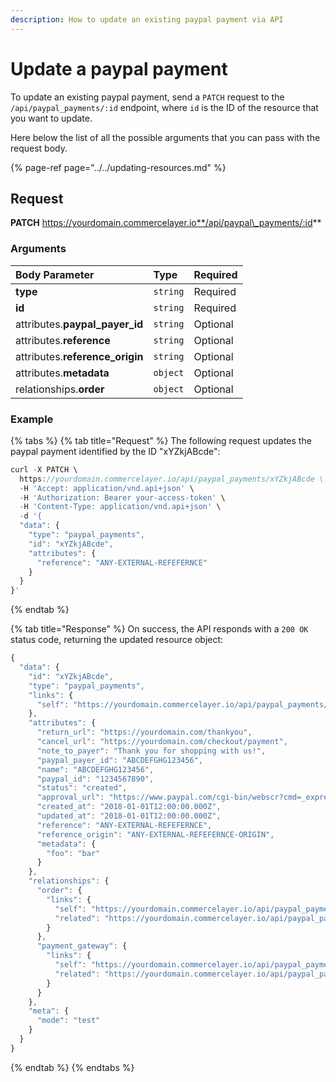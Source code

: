 ```yaml
---
description: How to update an existing paypal payment via API
---
```


# Update a paypal payment

To update an existing paypal payment, send a `PATCH` request to the `/api/paypal_payments/:id` endpoint, where `id` is the ID of the resource that you want to update.

Here below the list of all the possible arguments that you can pass with the request body.

{% page-ref page="../../updating-resources.md" %}

## Request

**PATCH** https://yourdomain.commercelayer.io**/api/paypal\_payments/:id**

### Arguments

| Body Parameter | Type | Required |
| :--- | :--- | :--- |
| **type** | `string` | Required |
| **id** | `string` | Required |
| attributes.**paypal\_payer\_id** | `string` | Optional |
| attributes.**reference** | `string` | Optional |
| attributes.**reference\_origin** | `string` | Optional |
| attributes.**metadata** | `object` | Optional |
| relationships.**order** | `object` | Optional |

### Example

{% tabs %}
{% tab title="Request" %}
The following request updates the paypal payment identified by the ID "xYZkjABcde":

```javascript
curl -X PATCH \
  https://yourdomain.commercelayer.io/api/paypal_payments/xYZkjABcde \
  -H 'Accept: application/vnd.api+json' \
  -H 'Authorization: Bearer your-access-token' \
  -H 'Content-Type: application/vnd.api+json' \
  -d '{
  "data": {
    "type": "paypal_payments",
    "id": "xYZkjABcde",
    "attributes": {
      "reference": "ANY-EXTERNAL-REFEFERNCE"
    }
  }
}'
```
{% endtab %}

{% tab title="Response" %}
On success, the API responds with a `200 OK` status code, returning the updated resource object:

```javascript
{
  "data": {
    "id": "xYZkjABcde",
    "type": "paypal_payments",
    "links": {
      "self": "https://yourdomain.commercelayer.io/api/paypal_payments/xYZkjABcde"
    },
    "attributes": {
      "return_url": "https://yourdomain.com/thankyou",
      "cancel_url": "https://yourdomain.com/checkout/payment",
      "note_to_payer": "Thank you for shopping with us!",
      "paypal_payer_id": "ABCDEFGHG123456",
      "name": "ABCDEFGHG123456",
      "paypal_id": "1234567890",
      "status": "created",
      "approval_url": "https://www.paypal.com/cgi-bin/webscr?cmd=_express-checkout&token=EC-1234567890ABCDEFGHG",
      "created_at": "2018-01-01T12:00:00.000Z",
      "updated_at": "2018-01-01T12:00:00.000Z",
      "reference": "ANY-EXTERNAL-REFEFERNCE",
      "reference_origin": "ANY-EXTERNAL-REFEFERNCE-ORIGIN",
      "metadata": {
        "foo": "bar"
      }
    },
    "relationships": {
      "order": {
        "links": {
          "self": "https://yourdomain.commercelayer.io/api/paypal_payments/xYZkjABcde/relationships/order",
          "related": "https://yourdomain.commercelayer.io/api/paypal_payments/xYZkjABcde/order"
        }
      },
      "payment_gateway": {
        "links": {
          "self": "https://yourdomain.commercelayer.io/api/paypal_payments/xYZkjABcde/relationships/payment_gateway",
          "related": "https://yourdomain.commercelayer.io/api/paypal_payments/xYZkjABcde/payment_gateway"
        }
      }
    },
    "meta": {
      "mode": "test"
    }
  }
}
```
{% endtab %}
{% endtabs %}

